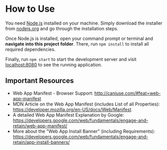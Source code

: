 # How to Use
You need [Node.js](https://nodejs.org) installed on your machine. Simply download the installer from [nodejs.org](https://nodejs.org) and go through the installation steps.

Once Node.js is installed, open your command prompt or terminal and **navigate into this project folder**. There, run `npm install` to install all required dependencies.

Finally, run `npm start` to start the development server and visit [localhost:8080](http://localhost:8080) to see the running application.

## Important Resources
- Web App Manifest - Browser Support: http://caniuse.com/#feat=web-app-manifest
- MDN Article on the Web App Manifest (includes List of all Properties): https://developer.mozilla.org/en-US/docs/Web/Manifest
- A detailed Web App Manifest Explanation by Google: https://developers.google.com/web/fundamentals/engage-and-retain/web-app-manifest/
- More about the "Web App Install Banner" (including Requirements): https://developers.google.com/web/fundamentals/engage-and-retain/app-install-banners/
